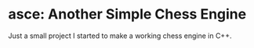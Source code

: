 # asce: Another Simple Chess Engine
Just a small project I started to make a working chess engine in C++.

